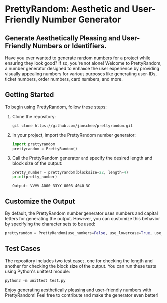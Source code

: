 # PrettyRandom: Aesthetic and User-Friendly Number Generator

## Generate Aesthetically Pleasing and User-Friendly Numbers or Identifiers.

Have you ever wanted to generate random numbers for a project while ensuring they look good? If so, you're not alone! Welcome to PrettyRandom, a number generator designed to enhance the user experience by providing visually appealing numbers for various purposes like generating user-IDs, ticket numbers, order numbers, card numbers, and more.

## Getting Started
To begin using PrettyRandom, follow these steps:

1. Clone the repository:

   ```shell
   git clone https://github.com/janschee/prettyrandom.git
   ```

2. In your project, import the PrettyRandom number generator:

   ```python
   import prettyrandom
   prettyrandom = PrettyRandom()
   ```

3. Call the PrettyRandom generator and specify the desired length and block size of the output:

   ```python
   pretty_number = prettyrandom(blocksize=22, length=4)
   print(pretty_number)
   ```
   ``` 
   Output: VVVV A000 33YY 0003 4040 3C
   ```

## Customize the Output
By default, the PrettyRandom number generator uses numbers and capital letters for generating the output. However, you can customize this behavior by specifying the character sets to be used:

```python
prettyrandom = PrettyRandom(use_numbers=False, use_lowercase=True, use_uppercase=False)
```

## Test Cases
The repository includes two test cases, one for checking the length and another for checking the block size of the output. You can run these tests using Python's unittest module:

```shell
python3 -m unittest test.py
```

Enjoy generating aesthetically pleasing and user-friendly numbers with PrettyRandom! Feel free to contribute and make the generator even better!
